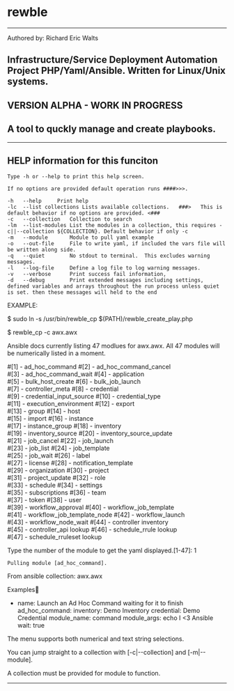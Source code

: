 # rewble
---
Authored by: Richard Eric Walts


 Infrastructure/Service Deployment Automation Project PHP/Yaml/Ansible. Written for Linux/Unix systems.
---

 VERSION ALPHA - WORK IN PROGRESS
---




 A tool to quckly manage and create playbooks.
---


---

HELP information for this funciton
---

	Type -h or --help to print this help screen.

	If no options are provided default operation runs ####>>>.
	
	-h   --help		Print help
	-lc  --list collections Lists available collections.   ###>   This is default behavior if no options are provided. <###
	-c   --collection	Collection to search
	-lm  --list-modules	List the modules in a collection, this requires -c||--collection ${COLLECTION}. Default behavior if only -c 
	-m   --module		Module to pull yaml example
	-o   --out-file		File to write yaml, if included the vars file will be written along side.
	-q   --quiet		No stdout to terminal.  This excludes warning messages.
	-l   --log-file		Define a log file to log warning messages.
	-v   --verbose		Print success fail information,
	-d   --debug		Print extended messages including settings, defined variables and arrays throughout the run process unless quiet is set. then these messages will held to the end


EXAMPLE: 

$ sudo ln -s /usr/bin/rewble_cp $(PATH)/rewble_create_play.php

$ rewble_cp -c awx.awx


Ansible docs currently listing 47 modlues for awx.awx. All 47 modules will be numerically listed in a moment.



#[1] - ad_hoc_command              #[2] - ad_hoc_command_cancel       
#[3] - ad_hoc_command_wait         #[4] - application                 
#[5] - bulk_host_create            #[6] - bulk_job_launch             
#[7] - controller_meta             #[8] - credential                  
#[9] - credential_input_source     #[10] - credential_type             
#[11] - execution_environment      #[12] - export                     
#[13] - group                      #[14] - host                       
#[15] - import                     #[16] - instance                   
#[17] - instance_group             #[18] - inventory                  
#[19] - inventory_source           #[20] - inventory_source_update    
#[21] - job_cancel                 #[22] - job_launch                 
#[23] - job_list                   #[24] - job_template               
#[25] - job_wait                   #[26] - label                      
#[27] - license                    #[28] - notification_template      
#[29] - organization               #[30] - project                    
#[31] - project_update             #[32] - role                       
#[33] - schedule                   #[34] - settings                   
#[35] - subscriptions              #[36] - team                       
#[37] - token                      #[38] - user                       
#[39] - workflow_approval          #[40] - workflow_job_template      
#[41] - workflow_job_template_node #[42] - workflow_launch            
#[43] - workflow_node_wait         #[44] - controller inventory       
#[45] - controller_api lookup      #[46] - schedule_rrule lookup      
#[47] - schedule_rruleset lookup   



Type the number of the module to get the yaml displayed.[1-47]: 1



    Pulling module [ad_hoc_command].
  From ansible collection: awx.awx


Examples
- name: Launch an Ad Hoc Command waiting for it to finish
  ad_hoc_command:
    inventory: Demo Inventory
    credential: Demo Credential
    module_name: command
    module_args: echo I <3 Ansible
    wait: true


The menu supports both numerical and text string selections. 

You can jump straight to a collection with [-c|--collection] and [-m|--module].

A collection must be provided for module to function.

---



